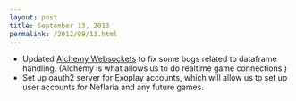 ```yaml
---
layout: post
title: September 13, 2013
permalink: /2012/09/13.html
---
```


* Updated [Alchemy Websockets](http://alchemywebsockets.net) to fix some bugs
related to dataframe handling. (Alchemy is what allows us to do realtime
game connections.)
* Set up oauth2 server for Exoplay accounts, which will allow us to
set up user accounts for Neflaria and any future games.
